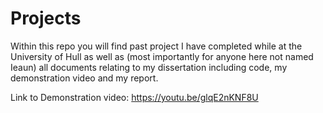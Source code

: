 # Projects

Within this repo you will find past project I have completed while at the University of Hull as well as (most importantly for anyone here not named Ieaun) all documents relating to my dissertation including code, my demonstration video and my report. 

Link to Demonstration video: https://youtu.be/glqE2nKNF8U 
